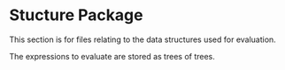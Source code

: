 
# Stucture Package

This section is for files relating to the data structures used for evaluation.

The expressions to evaluate are stored as trees of trees.